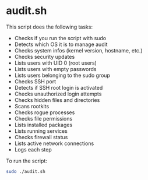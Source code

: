 # audit.sh

This script does the following tasks:  
- Checks if you run the script with sudo
- Detects which OS it is to manage audit
- Checks system infos (kernel version, hostname, etc.)
- Checks security updates
- Lists users with UID 0 (root users)
- Lists users with empty passwords
- Lists users belonging to the sudo group
- Checks SSH port
- Detects if SSH root login is activated
- Checks unauthorized login attempts
- Checks hidden files and directories
- Scans rootkits
- Checks rogue processes
- Checks file permissions
- Lists installed packages
- Lists running services
- Checks firewall status
- Lists active network connections
- Logs each step  

To run the script:
```bash
sudo ./audit.sh
```